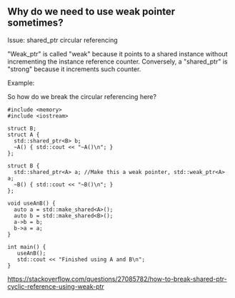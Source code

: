 ## Why do we need to use weak pointer sometimes?

Issue: shared\_ptr circular referencing

"Weak\_ptr" is called "weak" because it points to a shared instance without incrementing the instance reference counter. Conversely, a "shared\_ptr" is "strong" because it increments such counter.


Example: 

So how do we break the circular referencing here?

```
#include <memory>
#include <iostream>

struct B;
struct A {
  std::shared_ptr<B> b;  
  ~A() { std::cout << "~A()\n"; }
};

struct B {
  std::shared_ptr<A> a; //Make this a weak pointer, std::weak_ptr<A> a;
  ~B() { std::cout << "~B()\n"; }  
};

void useAnB() {
  auto a = std::make_shared<A>();
  auto b = std::make_shared<B>();
  a->b = b;
  b->a = a;
}

int main() {
   useAnB();
   std::cout << "Finished using A and B\n";
}
```

https://stackoverflow.com/questions/27085782/how-to-break-shared-ptr-cyclic-reference-using-weak-ptr

